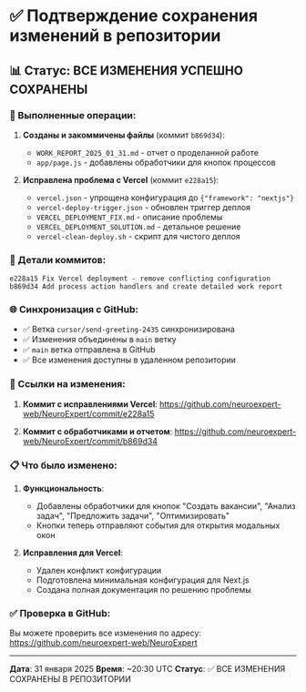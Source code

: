# ✅ Подтверждение сохранения изменений в репозитории

## 📊 Статус: ВСЕ ИЗМЕНЕНИЯ УСПЕШНО СОХРАНЕНЫ

### 🔄 Выполненные операции:

1. **Созданы и закоммичены файлы** (коммит `b869d34`):
   - `WORK_REPORT_2025_01_31.md` - отчет о проделанной работе
   - `app/page.js` - добавлены обработчики для кнопок процессов

2. **Исправлена проблема с Vercel** (коммит `e228a15`):
   - `vercel.json` - упрощена конфигурация до `{"framework": "nextjs"}`
   - `vercel-deploy-trigger.json` - обновлен триггер деплоя
   - `VERCEL_DEPLOYMENT_FIX.md` - описание проблемы
   - `VERCEL_DEPLOYMENT_SOLUTION.md` - детальное решение
   - `vercel-clean-deploy.sh` - скрипт для чистого деплоя

### 📝 Детали коммитов:

```
e228a15 Fix Vercel deployment - remove conflicting configuration
b869d34 Add process action handlers and create detailed work report
```

### 🌐 Синхронизация с GitHub:

- ✅ Ветка `cursor/send-greeting-2435` синхронизирована
- ✅ Изменения объединены в `main` ветку
- ✅ `main` ветка отправлена в GitHub
- ✅ Все изменения доступны в удаленном репозитории

### 🔗 Ссылки на изменения:

1. **Коммит с исправлениями Vercel**:
   https://github.com/neuroexpert-web/NeuroExpert/commit/e228a15

2. **Коммит с обработчиками и отчетом**:
   https://github.com/neuroexpert-web/NeuroExpert/commit/b869d34

### 📋 Что было изменено:

1. **Функциональность**:
   - Добавлены обработчики для кнопок "Создать вакансии", "Анализ задач", "Предложить задачи", "Оптимизировать"
   - Кнопки теперь отправляют события для открытия модальных окон

2. **Исправления для Vercel**:
   - Удален конфликт конфигурации
   - Подготовлена минимальная конфигурация для Next.js
   - Создана полная документация по решению проблемы

### ✅ Проверка в GitHub:

Вы можете проверить все изменения по адресу:
https://github.com/neuroexpert-web/NeuroExpert

---

**Дата**: 31 января 2025
**Время**: ~20:30 UTC
**Статус**: ✅ ВСЕ ИЗМЕНЕНИЯ СОХРАНЕНЫ В РЕПОЗИТОРИИ